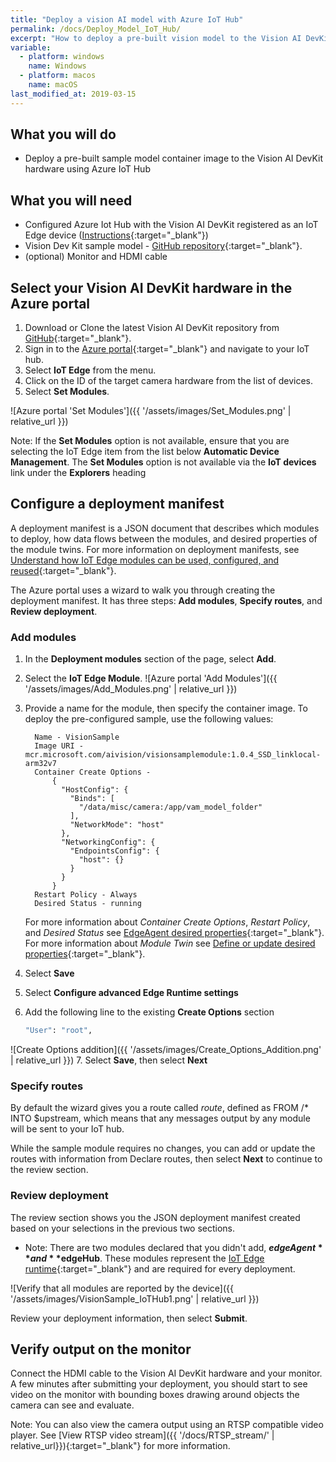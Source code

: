 ```yaml
---
title: "Deploy a vision AI model with Azure IoT Hub"
permalink: /docs/Deploy_Model_IoT_Hub/
excerpt: "How to deploy a pre-built vision model to the Vision AI DevKit through the Azure portal."
variable:
  - platform: windows
    name: Windows
  - platform: macos
    name: macOS
last_modified_at: 2019-03-15
---
```


## What you will do

* Deploy a pre-built sample model container image to the Vision AI DevKit hardware using Azure IoT Hub

## What you will need

* Configured Azure Iot Hub with the Vision AI DevKit registered as an IoT Edge device ([Instructions](https://azure.github.io/Vision-AI-DevKit-Pages/docs/Setup_Azure_resources/){:target="_blank"})
* Vision Dev Kit sample model - [GitHub repository](https://github.com/Microsoft/vision-ai-developer-kit/tree/master/sample-solutions/VisionSample){:target="_blank"}.
* (optional) Monitor and HDMI cable

## Select your Vision AI DevKit hardware in the Azure portal

1. Download or Clone the latest Vision AI DevKit repository from [GitHub](https://github.com/Microsoft/vision-ai-developer-kit/tree/master/sample-solutions/VisionSample){:target="_blank"}.
2. Sign in to the [Azure portal](https://portal.azure.com/){:target="_blank"} and navigate to your IoT hub.
3. Select **IoT Edge** from the menu.
4. Click on the ID of the target camera hardware from the list of devices.
5. Select **Set Modules**.

![Azure portal 'Set Modules']({{ '/assets/images/Set_Modules.png' | relative_url }})

  Note: If the **Set Modules** option is not available, ensure that you are selecting the IoT Edge item from the list below **Automatic Device Management**.  The **Set Modules** option is not available via the **IoT devices** link under the **Explorers** heading

## Configure a deployment manifest

A deployment manifest is a JSON document that describes which modules to deploy, how data flows between the modules, and desired properties of the module twins. For more information on deployment manifests, see [Understand how IoT Edge modules can be used, configured, and reused](https://docs.microsoft.com/en-us/azure/iot-edge/module-composition){:target="_blank"}.

The Azure portal uses a wizard to walk you through creating the deployment manifest. It has three steps: **Add modules**, **Specify routes**, and **Review deployment**.

### Add modules

1. In the **Deployment modules** section of the page, select **Add**.
2. Select the **IoT Edge Module**. ![Azure portal 'Add Modules']({{ '/assets/images/Add_Modules.png' | relative_url }})
3. Provide a name for the module, then specify the container image. To deploy the pre-configured sample, use the following values:

    ```terminal
      Name - VisionSample
      Image URI - mcr.microsoft.com/aivision/visionsamplemodule:1.0.4_SSD_linklocal-arm32v7
      Container Create Options -
          {
            "HostConfig": {
              "Binds": [
                "/data/misc/camera:/app/vam_model_folder"
              ],
              "NetworkMode": "host"
            },
            "NetworkingConfig": {
              "EndpointsConfig": {
                "host": {}
              }
            }
          }
      Restart Policy - Always
      Desired Status - running
    ```

      For more information about *Container Create Options*, *Restart Policy*, and *Desired Status* see [EdgeAgent desired properties](https://docs.microsoft.com/en-us/azure/iot-edge/module-edgeagent-edgehub#edgeagent-desired-properties){:target="_blank"}. For more information about *Module Twin* see [Define or update desired properties](https://docs.microsoft.com/en-us/azure/iot-edge/module-composition#define-or-update-desired-properties){:target="_blank"}.

4. Select **Save**
5. Select **Configure advanced Edge Runtime settings**
6. Add the following line to the existing **Create Options** section

    ```cmd
    "User": "root",
    ```

 ![Create Options addition]({{ '/assets/images/Create_Options_Addition.png' | relative_url }})
7. Select **Save**, then select **Next**

### Specify routes

By default the wizard gives you a route called *route*, defined as FROM /* INTO $upstream, which means that any messages output by any module will be sent to your IoT hub.

While the sample module requires no changes, you can add or update the routes with information from Declare routes, then select **Next** to continue to the review section.

### Review deployment

The review section shows you the JSON deployment manifest created based on your selections in the previous two sections.

* Note: There are two modules declared that you didn't add, **$edgeAgent** and **$edgeHub**. These modules represent the [IoT Edge runtime](https://docs.microsoft.com/en-us/azure/iot-edge/iot-edge-runtime){:target="_blank"} and are required for every deployment.

 ![Verify that all modules are reported by the device]({{ '/assets/images/VisionSample_IoTHub1.png' | relative_url }})

Review your deployment information, then select **Submit**.

## Verify output on the monitor

Connect the HDMI cable to the Vision AI DevKit hardware and your monitor. A few minutes after submitting your deployment, you should start to see video on the monitor with bounding boxes drawing around objects the camera can see and evaluate.

Note: You can also view the camera output using an RTSP compatible video player. See [View RTSP video stream]({{ '/docs/RTSP_stream/' | relative_url}}){:target="_blank"} for more information.
